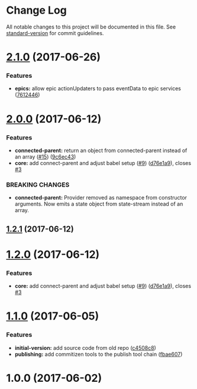 # Change Log

All notable changes to this project will be documented in this file. See [standard-version](https://github.com/conventional-changelog/standard-version) for commit guidelines.

<a name="2.1.0"></a>
# [2.1.0](https://github.com/LinasMatkasse/planck-state/compare/v2.0.0...v2.1.0) (2017-06-26)


### Features

* **epics:** allow epic actionUpdaters to pass eventData to epic services ([7612446](https://github.com/LinasMatkasse/planck-state/commit/7612446))



<a name="2.0.0"></a>
# [2.0.0](https://github.com/LinasMatkasse/planck-state/compare/v1.1.0...v2.0.0) (2017-06-12)


### Features

* **connected-parent:** return an object from connected-parent instead of an array ([#15](https://github.com/LinasMatkasse/planck-state/issues/15)) ([9c6ec43](https://github.com/LinasMatkasse/planck-state/commit/9c6ec43))
* **core:** add connect-parent and adjust babel setup ([#9](https://github.com/LinasMatkasse/planck-state/issues/9)) ([d76e1a9](https://github.com/LinasMatkasse/planck-state/commit/d76e1a9)), closes [#3](https://github.com/LinasMatkasse/planck-state/issues/3)


### BREAKING CHANGES

* **connected-parent:** Provider removed as namespace from constructor arguments. Now emits a state object
from state-stream instead of an array.



<a name="1.2.1"></a>
## [1.2.1](https://github.com/LinasMatkasse/planck-state/compare/v1.2.0...v1.2.1) (2017-06-12)



<a name="1.2.0"></a>
# [1.2.0](https://github.com/LinasMatkasse/planck-state/compare/v1.1.0...v1.2.0) (2017-06-12)


### Features

* **core:** add connect-parent and adjust babel setup ([#9](https://github.com/LinasMatkasse/planck-state/issues/9)) ([d76e1a9](https://github.com/LinasMatkasse/planck-state/commit/d76e1a9)), closes [#3](https://github.com/LinasMatkasse/planck-state/issues/3)



<a name="1.1.0"></a>
# [1.1.0](https://github.com/LinasMatkasse/planck-state/compare/v1.0.0...v1.1.0) (2017-06-05)


### Features

* **initial-version:**  add source code from old repo ([c4508c8](https://github.com/LinasMatkasse/planck-state/commit/c4508c8))
* **publishing:** add commitizen tools to the publish tool chain ([fbae607](https://github.com/LinasMatkasse/planck-state/commit/fbae607))



<a name="1.0.0"></a>
# 1.0.0 (2017-06-02)

